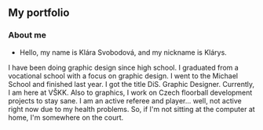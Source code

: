 ## My portfolio
### About me
* Hello, my name is Klára Svobodová, and my nickname is Klárys. 

I have been doing graphic design since high school. I graduated from a vocational school with a focus on graphic design. I went to the Michael School and finished last year. I got the title DiS. Graphic Designer. Currently, I am here at VŠKK. Also to graphics, I work on Czech floorball development projects to stay sane. I am an active referee and player... well, not active right now due to my health problems. So, if I'm not sitting at the computer at home, I'm somewhere on the court.
